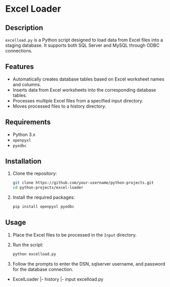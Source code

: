 # Excel Loader

## Description
`excelload.py` is a Python script designed to load data from Excel files into a staging database. It supports both SQL Server and MySQL through ODBC connections.

## Features
- Automatically creates database tables based on Excel worksheet names and columns.
- Inserts data from Excel worksheets into the corresponding database tables.
- Processes multiple Excel files from a specified input directory.
- Moves processed files to a history directory.

## Requirements
- Python 3.x
- `openpyxl`
- `pyodbc`

## Installation
1. Clone the repository:
    ```bash
    git clone https://github.com/your-username/python-projects.git
    cd python-projects/excel-loader
    ```

2. Install the required packages:
    ```bash
    pip install openpyxl pyodbc
    ```

## Usage
1. Place the Excel files to be processed in the `Input` directory.
2. Run the script:
    ```bash
    python excelload.py
    ```

3. Follow the prompts to enter the DSN, sqlserver username, and password for the database connection.


 - ExcelLoader
   |- history
   |- input
   excelload.py

